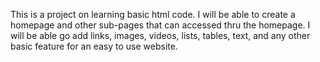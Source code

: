 This is a project on learning basic html code. I will be able to create a homepage and other sub-pages that can accessed thru the homepage. I will be able go add links, images, videos, lists, tables, text, and any other basic feature for an easy to use website. 